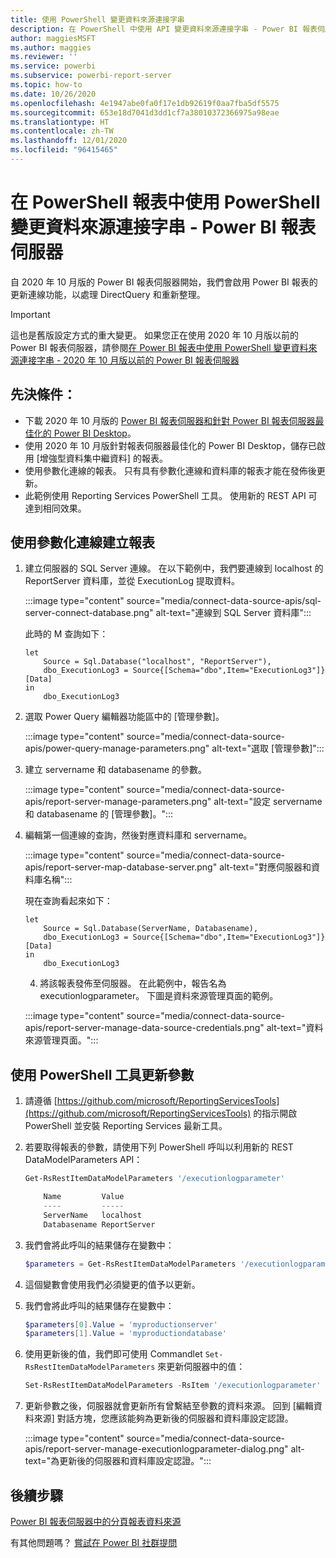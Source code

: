 ```yaml
---
title: 使用 PowerShell 變更資料來源連接字串
description: 在 PowerShell 中使用 API 變更資料來源連接字串 - Power BI 報表伺服器。
author: maggiesMSFT
ms.author: maggies
ms.reviewer: ''
ms.service: powerbi
ms.subservice: powerbi-report-server
ms.topic: how-to
ms.date: 10/26/2020
ms.openlocfilehash: 4e1947abe0fa0f17e1db92619f0aa7fba5df5575
ms.sourcegitcommit: 653e18d7041d3dd1cf7a38010372366975a98eae
ms.translationtype: HT
ms.contentlocale: zh-TW
ms.lasthandoff: 12/01/2020
ms.locfileid: "96415465"
---
```

# <a name="change-data-source-connection-strings-in-power-bi-reports-with-powershell---power-bi-report-server"></a>在 PowerShell 報表中使用 PowerShell 變更資料來源連接字串 - Power BI 報表伺服器


自 2020 年 10 月版的 Power BI 報表伺服器開始，我們會啟用 Power BI 報表的更新連線功能，以處理 DirectQuery 和重新整理。

> [!IMPORTANT]
> 這也是舊版設定方式的重大變更。 如果您正在使用 2020 年 10 月版以前的 Power BI 報表伺服器，請參閱[在 Power BI 報表中使用 PowerShell 變更資料來源連接字串 - 2020 年 10 月版以前的 Power BI 報表伺服器](connect-data-source-apis-pre-oct-2020.md)

## <a name="prerequisites"></a>先決條件：
- 下載 2020 年 10 月版的 [Power BI 報表伺服器和針對 Power BI 報表伺服器最佳化的 Power BI Desktop](https://powerbi.microsoft.com/report-server/)。
- 使用 2020 年 10 月版針對報表伺服器最佳化的 Power BI Desktop，儲存已啟用 [增強型資料集中繼資料] 的報表。
- 使用參數化連線的報表。 只有具有參數化連線和資料庫的報表才能在發佈後更新。
- 此範例使用 Reporting Services PowerShell 工具。 使用新的 REST API 可達到相同效果。

## <a name="create-a-report-with-parameterized-connections"></a>使用參數化連線建立報表
    
1. 建立伺服器的 SQL Server 連線。 在以下範例中，我們要連線到 localhost 的 ReportServer 資料庫，並從 ExecutionLog 提取資料。

    :::image type="content" source="media/connect-data-source-apis/sql-server-connect-database.png" alt-text="連線到 SQL Server 資料庫":::

    此時的 M 查詢如下：

    ```
    let
        Source = Sql.Database("localhost", "ReportServer"),
        dbo_ExecutionLog3 = Source{[Schema="dbo",Item="ExecutionLog3"]}[Data]
    in
        dbo_ExecutionLog3
    ```

2. 選取 Power Query 編輯器功能區中的 [管理參數]。

    :::image type="content" source="media/connect-data-source-apis/power-query-manage-parameters.png" alt-text="選取 [管理參數]":::

1.  建立 servername 和 databasename 的參數。

    :::image type="content" source="media/connect-data-source-apis/report-server-manage-parameters.png" alt-text="設定 servername 和 databasename 的 [管理參數]。":::


3. 編輯第一個連線的查詢，然後對應資料庫和 servername。

    :::image type="content" source="media/connect-data-source-apis/report-server-map-database-server.png" alt-text="對應伺服器和資料庫名稱":::

    現在查詢看起來如下：

    ```
    let
        Source = Sql.Database(ServerName, Databasename),
        dbo_ExecutionLog3 = Source{[Schema="dbo",Item="ExecutionLog3"]}[Data]
    in
        dbo_ExecutionLog3
    ```
    
    4. 將該報表發佈至伺服器。 在此範例中，報告名為 executionlogparameter。 下圖是資料來源管理頁面的範例。

    :::image type="content" source="media/connect-data-source-apis/report-server-manage-data-source-credentials.png" alt-text="資料來源管理頁面。":::

## <a name="update-parameters-using-the-powershell-tools"></a>使用 PowerShell 工具更新參數

1. 請遵循 [https://github.com/microsoft/ReportingServicesTools](https://github.com/microsoft/ReportingServicesTools) 的指示開啟 PowerShell 並安裝 Reporting Services 最新工具。
    
2.  若要取得報表的參數，請使用下列 PowerShell 呼叫以利用新的 REST DataModelParameters API：

    ```powershell
    Get-RsRestItemDataModelParameters '/executionlogparameter'

        Name         Value
        ----         -----
        ServerName   localhost
        Databasename ReportServer
    ```

3. 我們會將此呼叫的結果儲存在變數中：

    ```powershell
    $parameters = Get-RsRestItemDataModelParameters '/executionlogparameter'
    ```

4. 這個變數會使用我們必須變更的值予以更新。
5. 我們會將此呼叫的結果儲存在變數中：

    ```powershell
    $parameters[0].Value = 'myproductionserver'
    $parameters[1].Value = 'myproductiondatabase'
    ```

6. 使用更新後的值，我們即可使用 Commandlet `Set-RsRestItemDataModelParameters` 來更新伺服器中的值：

    ```powershell
    Set-RsRestItemDataModelParameters -RsItem '/executionlogparameter' -DataModelParameters $parameters
    ```

7. 更新參數之後，伺服器就會更新所有曾繫結至參數的資料來源。 回到 [編輯資料來源] 對話方塊，您應該能夠為更新後的伺服器和資料庫設定認證。

    :::image type="content" source="media/connect-data-source-apis/report-server-manage-executionlogparameter-dialog.png" alt-text="為更新後的伺服器和資料庫設定認證。":::

## <a name="next-steps"></a>後續步驟

[Power BI 報表伺服器中的分頁報表資料來源](connect-data-sources.md) 

有其他問題嗎？ [嘗試在 Power BI 社群提問](https://community.powerbi.com/)
